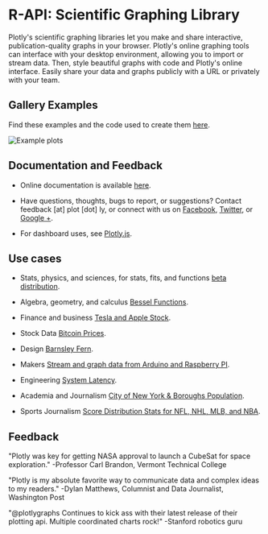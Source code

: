R-API: Scientific Graphing Library 
======

Plotly's scientific graphing libraries let you make and share interactive, publication-quality graphs
in your browser. Plotly's online graphing tools can interface with your desktop environment, allowing you to import or stream data. Then, style beautiful graphs with code and Plotly's online interface. Easily share your data and graphs publicly with a URL or privately with your team.

Gallery Examples
-------------

Find these examples and the code used to create them [here](https://plot.ly/api).


  ![](https://f.cloud.github.com/assets/5034604/1587845/c6098d92-5242-11e3-816e-10d96a545efa.png "Example plots")


Documentation and Feedback 
-------------

- Online documentation is available [here](https://plot.ly/api).

- Have questions, thoughts, bugs to report, or suggestions? Contact feedback [at] plot [dot] ly, or connect with us on [Facebook](facebook.com/plotly), [Twitter](https://twitter.com/plotlygraphs), or [Google +](https://plus.google.com/+PlotLy).

- For dashboard uses, see [Plotly.js](https://plot.ly/developers). 

Use cases
------------

- Stats, physics, and sciences, for stats, fits, and functions [beta distribution](https://plot.ly/~jackp/705/).

- Algebra, geometry, and calculus [Bessel Functions](https://plot.ly/~jackp/914/).

- Finance and business [Tesla and Apple Stock](https://plot.ly/~jackp/903/).

- Stock Data [Bitcoin Prices](https://plot.ly/~jackp/992/).

- Design [Barnsley Fern](https://plot.ly/~chris/403/).

- Makers [Stream and graph data from Arduino and Raspberry PI](https://plot.ly/~flann321/9/).

- Engineering [System Latency](https://plot.ly/~carmeloosh/84/).

- Academia and Journalism [City of New York & Boroughs Population](https://plot.ly/~Dreamshot/113/).

- Sports Journalism [Score Distribution Stats for NFL, NHL, MLB, and NBA](https://plot.ly/sdqlheatmaps).


Feedback
----------------------

"Plotly was key for getting NASA approval to launch a CubeSat for space exploration." 
-Professor Carl Brandon, Vermont Technical College

"Plotly is my absolute favorite way to communicate data and complex ideas to my readers." 
-Dylan Matthews, Columnist and Data Journalist, Washington Post

"@plotlygraphs Continues to kick ass with their latest release of their plotting api. Multiple coordinated charts rock!" -Stanford robotics guru

